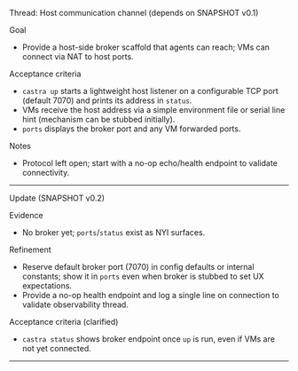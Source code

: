 Thread: Host communication channel (depends on SNAPSHOT v0.1)

Goal
- Provide a host-side broker scaffold that agents can reach; VMs can connect via NAT to host ports.

Acceptance criteria
- `castra up` starts a lightweight host listener on a configurable TCP port (default 7070) and prints its address in `status`.
- VMs receive the host address via a simple environment file or serial line hint (mechanism can be stubbed initially).
- `ports` displays the broker port and any VM forwarded ports.

Notes
- Protocol left open; start with a no-op echo/health endpoint to validate connectivity.
---
Update (SNAPSHOT v0.2)

Evidence
- No broker yet; `ports`/`status` exist as NYI surfaces.

Refinement
- Reserve default broker port (7070) in config defaults or internal constants; show it in `ports` even when broker is stubbed to set UX expectations.
- Provide a no-op health endpoint and log a single line on connection to validate observability thread.

Acceptance criteria (clarified)
- `castra status` shows broker endpoint once `up` is run, even if VMs are not yet connected.

---


